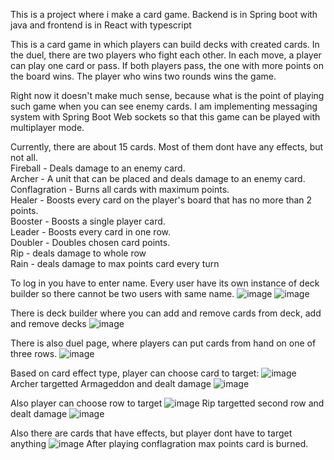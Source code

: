 This is a project where i make a card game. Backend is in Spring boot with java and frontend is in React with typescript

This is a card game in which players can build decks with created cards. In the duel, there are two players who fight each other. In each move, a player can play one card or pass. If both players pass, the one with more points on the board wins. The player who wins two rounds wins the game. <br>

Right now it doesn't make much sense, because what is the point of playing such game when you can see enemy cards. I am implementing messaging 
system with Spring Boot Web sockets so that this game can be played with multiplayer mode.

Currently, there are about 15 cards. Most of them dont have any effects, but not all. <br>
Fireball - Deals damage to an enemy card. <br>
Archer - A unit that can be placed and deals damage to an enemy card. <br>
Conflagration - Burns all cards with maximum points. <br>
Healer - Boosts every card on the player's board that has no more than 2 points. <br>
Booster - Boosts a single player card. <br>
Leader - Boosts every card in one row. <br>
Doubler - Doubles chosen card points. <br>
Rip - deals damage to whole row <br>
Rain - deals damage to max points card every turn <br>

To log in you have to enter name. Every user have its own instance of deck builder so there cannot be two users with same name.
![image](https://github.com/PiotrJagla/MyCardGame-MainProj/assets/76881722/8c184afe-dbe5-4aa3-82b8-932e23d1fb89)
![image](https://github.com/PiotrJagla/MyCardGame-MainProj/assets/76881722/b57775f4-44c4-49cc-a294-0b325b1a5020)




There is deck builder where you can add and remove cards from deck, add and remove decks
![image](https://github.com/PiotrJagla/MyCardGame-MainProj/assets/76881722/8c23f819-ac07-4168-bbc0-80d65682688b)

There is also duel page, where players can put cards from hand on one of three rows.
![image](https://github.com/PiotrJagla/MyCardGame-MainProj/assets/76881722/02249420-6361-4afd-a603-1ad5e4055d88)

Based on card effect type, player can choose card to target:
![image](https://github.com/PiotrJagla/MyCardGame-MainProj/assets/76881722/fb4125a3-fb0d-46b7-9dae-07ef059d58f1)
Archer targetted Armageddon and dealt damage
![image](https://github.com/PiotrJagla/MyCardGame-MainProj/assets/76881722/28d8d3bd-70bb-4a90-a1b9-4dab6beb8310)

Also player can choose row to target
![image](https://github.com/PiotrJagla/MyCardGame-MainProj/assets/76881722/224a6d56-50c7-4e3f-82e2-72ffddff225b)
Rip targetted second row and dealt damage
![image](https://github.com/PiotrJagla/MyCardGame-MainProj/assets/76881722/9d5e7c71-fe99-4fb6-9c5a-f96758decd79)

Also there are cards that have effects, but player dont have to target anything
![image](https://github.com/PiotrJagla/MyCardGame-MainProj/assets/76881722/d8eb15a9-99b4-43ee-a324-792fa63cea64)
After playing conflagration max points card is burned.





